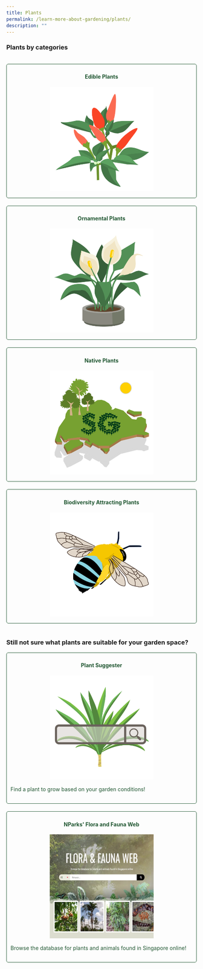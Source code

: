 ```yaml
---
title: Plants
permalink: /learn-more-about-gardening/plants/
description: ""
---
```

<style>
	.wrapper {
		display: grid;
		grid-template-columns: repeat(auto-fit, minmax(275px, 1fr));
		grid-template-rows: auto-fit;
		column-gap: 20px;
		row-gap: 20px;
	}

	.box {
		border: solid 1px #215732 ;
		border-radius: 5px;
		padding: 5px 10px 15px 10px;
		text-align:center;
	}
	
	a:link.button, a:visited.button {
		text-decoration:none;
		color:#215732
	}
	
	a:hover.button {
		border: solid 5px;
		border-radius: 10px;
	}
</style>

<section>
	<h3>Plants by categories</h3><br>
	<div class="wrapper">
		<a class="button" href="/page-index/glossary/edible-plants/"><div class="box">
			<h4>Edible Plants</h4>
			<img style="height:275px; width:275px" src="/images/Graphics/edibleplant_6oct.png"><br>
		</div></a>
		<a class="button" href="/page-index/glossary/ornamental-plants/"><div class="box">
			<h4>Ornamental Plants</h4>
			<img style="height:275px; width:275px" src="/images/Graphics/ornamentalplant_6oct.png"><br>
		</div></a>
		<a class="button" href="/page-index/glossary/native-plants/"><div class="box">
			<h4>Native Plants</h4>
			<img style="height:275px; width:275px" src="/images/Graphics/nativeplant_6oct.png"><br>
		</div></a>
		<a class="button" href="/page-index/glossary/biodiversity-attracting-plants/"><div class="box">
			<h4>Biodiversity Attracting Plants</h4>
			<img style="height:275px; width:275px" src="/images/Graphics/biodivplant_6oct.png"><br>
		</div></a>
	</div>
	<br>
</section>

<section>
	<h3>Still not sure what plants are suitable for your garden space?</h3>
	<div class="wrapper">
		<a class="button" href="/digital-tools/plant-search/"><div class="box">
			<h4>Plant Suggester</h4>
			<img style="height:275px; width:275px" src="/images/Digital%20Tools/plantsearchicon_square.png">
			<p align="left">Find a plant to grow based on your garden conditions!</p>
		</div></a>
		<a class="button" href="https://www.nparks.gov.sg/florafaunaweb"><div class="box">
			<h4>NParks' Flora and Fauna Web</h4>
			<img style="height:275px; width:275px" src="/images/florafaunaweb.jpg">
			<p align="left">Browse the database for plants and animals found in Singapore online!</p>
		</div></a>
	</div>
</section>